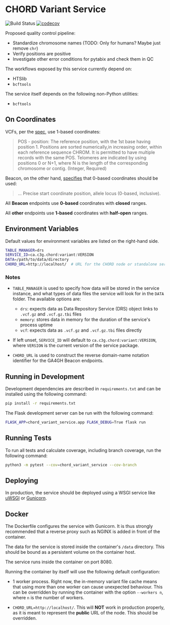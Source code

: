# CHORD Variant Service

![Build Status](https://api.travis-ci.org/c3g/chord_variant_service.svg?branch=master)
[![codecov](https://codecov.io/gh/c3g/chord_variant_service/branch/master/graph/badge.svg)](https://codecov.io/gh/c3g/chord_variant_service)

Proposed quality control pipeline:

* Standardize chromosome names (TODO: Only for humans? Maybe just remove `chr`)
* Verify positions are positive
* Investigate other error conditions for pytabix and check them in QC

The workflows exposed by this service currently depend on:

* HTSlib
* `bcftools`

The service itself depends on the following non-Python utilities:

* `bcftools`


## On Coordinates

VCFs, per the [spec](https://samtools.github.io/hts-specs/VCFv4.2.pdf), use
1-based coordinates:

> POS - position:  The reference position, with the 1st base having position 1.
> Positions are sorted numerically,in increasing order, within each reference
> sequence CHROM. It is permitted to have multiple records with the same POS.
> Telomeres are indicated by using positions 0 or N+1, where N is the length of
> the corresponding chromosome or contig.  (Integer, Required)

Beacon, on the other hand,
[specifies](https://github.com/ga4gh-beacon/specification/blob/v1.0.1/beacon.yaml#L41)
that 0-based coordinates should be used:

> ... Precise start coordinate position, allele locus (0-based, inclusive).

All **Beacon** endpoints use **0-based** coordinates with **closed** ranges.

All **other** endpoints use **1-based** coordinates with **half-open** ranges.


## Environment Variables

Default values for environment variables are listed on the right-hand side.

```bash
TABLE_MANAGER=drs
SERVICE_ID=ca.c3g.chord:variant:VERSION
DATA=/path/to/data/directory
CHORD_URL=http://localhost/  # URL for the CHORD node or standalone service
```

### Notes

  * `TABLE_MANAGER` is used to specify how data will be stored in the service
    instance, and what types of data files the service will look for in the
    `DATA` folder. The available options are:
       * `drs`: expects data as Data Repository Service (DRS) object links to
         `.vcf.gz` and `.vcf.gz.tbi` files
       * `memory`: stores data in memory for the duration of the service's
         process uptime
       * `vcf`: expects data as `.vcf.gz` and `.vcf.gz.tbi` files directly

  * If left unset, `SERVICE_ID` will default to `ca.c3g.chord:variant:VERSION`,
    where `VERSION` is the current version of the service package.

  * `CHORD_URL` is used to construct the reverse domain-name notation identifier
    for the GA4GH Beacon endpoints.


## Running in Development

Development dependencies are described in `requirements.txt` and can be
installed using the following command:

```bash
pip install -r requirements.txt
```

The Flask development server can be run with the following command:

```bash
FLASK_APP=chord_variant_service.app FLASK_DEBUG=True flask run
```


## Running Tests

To run all tests and calculate coverage, including branch coverage, run the
following command:

```bash
python3 -m pytest --cov=chord_variant_service --cov-branch
```


## Deploying

In production, the service should be deployed using a WSGI service like
[uWSGI](https://uwsgi-docs.readthedocs.io/en/latest/) or
[Gunicorn](https://gunicorn.org/).


## Docker

The Dockerfile configures the service with Gunicorn. It is thus strongly
recommended that a reverse proxy such as NGINX is added in front of the
container.

The data for the service is stored inside the container's `/data` directory.
This should be bound as a persistent volume on the container host.

The service runs inside the container on port 8080.

Running the container by itself will use the following default configuration:

  * 1 worker process. Right now, the in-memory variant file cache means that
    using more than one worker can cause unexpected behaviour. This can be
    overridden by running the container with the option `--workers n`, where
    `n` is the number of workers.

  * `CHORD_URL=http://localhost/`. This will **NOT** work in production
    properly, as it is meant to represent the **public** URL of the node. This
    should be overridden.
